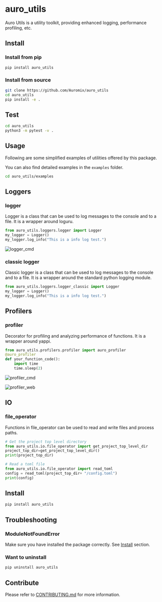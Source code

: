 # auro_utils

Auro Utils is a utility toolkit, providing enhanced logging, performance profiling, etc.

## Install

### Install from pip

```bash
pip install auro_utils
```

### Install from source

```bash
git clone https://github.com/Auromix/auro_utils
cd auro_utils
pip install -e .
```

## Test

```bash
cd auro_utils
python3 -m pytest -v .
```

## Usage

Following are some simplified examples of utilities offered by this package.

You can also find detailed examples in the `examples` folder.

```bash
cd auro_utils/examples
```

## Loggers

### logger

Logger is a class that can be used to log messages to the console and to a file. It is a wrapper around loguru.

```python
from auro_utils.loggers.logger import Logger
my_logger = Logger()
my_logger.log_info("This is a info log test.")
```

![logger_cmd](/assets/images/loggers/logger_cmd.png)

### classic logger

Classic logger is a class that can be used to log messages to the console and to a file. It is a wrapper around the standard python logging module.

```python
from auro_utils.loggers.logger_classic import Logger
my_logger = Logger()
my_logger.log_info("This is a info log test.")
```

## Profilers

### profiler

Decorator for profiling and analyzing performance of functions. It is a wrapper around yappi.

```python
from auro_utils.profilers.profiler import auro_profiler
@auro_profiler
def your_function_code():
    import time
    time.sleep(2)
```

![profiler_cmd](/assets/images/profilers/profiler_cmd.png)

![profiler_web](/assets/images/profilers/profile_results.png)

## IO

### file_operator

Functions in file_operator can be used to read and write files and process paths.

```python
# Get the project top level directory
from auro_utils.io.file_operator import get_project_top_level_dir
project_top_dir=get_project_top_level_dir()
print(project_top_dir)

# Read a toml file
from auro_utils.io.file_operator import read_toml
config = read_toml(project_top_dir+ "/config.toml")
print(config)

```

## Install

```bash
pip install auro_utils
```

## Troubleshooting

### ModuleNotFoundError

Make sure you have installed the package correctly. See [Install](#install) section.

### Want to uninstall

```bash
pip uninstall auro_utils
```

## Contribute

Please refer to [CONTRIBUTING.md](CONTRIBUTING.md) for more information.
